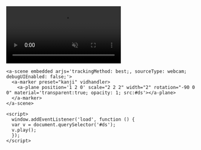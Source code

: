 <!doctype HTML>

<html>
<script src="https://aframe.io/releases/0.9.2/aframe.min.js"></script>
<script src="https://rawgit.com/donmccurdy/aframe-extras/master/dist/aframe-extras.loaders.min.js"></script>
<script src="https://cdn.rawgit.com/jeromeetienne/AR.js/1.5.0/aframe/build/aframe-ar.js"> </script>
  <body style='margin : 0px; overflow: hidden;'>
    <a-assets>
       <video id="ds" autoplay loop="true" muted="true" crossorigin="anonymous" src="https://archive.org/download/electricsheep-flock-244-37500-9/00244%3D37509%3D33572%3D32771_512kb.mp4"></video>
    </a-assets>

    <a-scene embedded arjs='trackingMethod: best;, sourceType: webcam; debugUIEnabled: false;'>
      <a-marker preset="kanji" vidhandler>
        <a-plane position='1 2 0' scale="2 2 2" width="2" rotation="-90 0 0" material='transparent:true; opacity: 1; src:#ds'></a-plane>
      </a-marker>
    </a-scene>

    <script>
      window.addEventListener('load', function () {
      var v = document.querySelector('#ds');
      v.play();
      });
    </script>

  </body>
</html>
